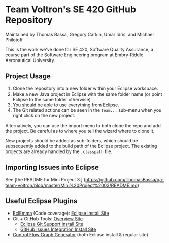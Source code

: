 # Team Voltron's SE 420 GitHub Repository
Maintained by Thomas Bassa, Gregory Carkin, Umar Idris, and Michael Philotoff

This is the work we've done for SE 420, Software Quality Assurance,
a course part of the Software Engineering program at Embry-Riddle Aeronautical University.

## Project Usage
1. Clone the repository into a new folder within your Eclipse workspace.
2. Make a new Java project in Eclipse with the same folder name
   (or point Eclipse to the same folder otherwise)
3. You should be able to use everything from Eclipse.
4. The Git related actions can be seen in the `Team...` sub-menu
   when you right click on the new project.

Alternatively, you can use the import menu to both clone the repo and add
the project. Be careful as to where you tell the wizard where to clone it.

New projects should be added as sub-folders, which should be subsequently added
to the build path of the Eclipse project. The existing projects are already
handled by the `.classpath` file.

## Importing Issues into Eclipse
See [the README for Mini Project 3.]
(https://github.com/ThomasBassa/qa-team-voltron/blob/master/Mini%20Project%2003/README.md)

## Useful Eclipse Plugins
- [EclEmma](http://www.eclemma.org/) (Code coverage):
  [Eclipse Install Site](http://update.eclemma.org/)
- Git + GitHub Tools: [Overview Site](http://eclipse.org/egit/download/)
  - [Eclipse Git Support Install Site](http://download.eclipse.org/egit/updates)
  - [GitHub Issues Integration Install Site](http://download.eclipse.org/egit/github/updates)
- [Control Flow Graph Generator](http://eclipsefcg.sourceforge.net/)
  (both Eclipse install & regular site)
